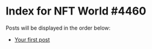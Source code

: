 # Index for NFT World #4460
Posts will be displayed in the order below:

- [Your first post](./001-first.md)

